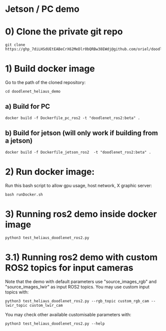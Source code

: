 # Jetson / PC demo

# 0) Clone the private git repo

```
git clone https://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@github.com/oriel/doodlenet_heliaus_demo.git
```

# 1) Build docker image

Go to the path of the cloned repository:

```
cd doodlenet_heliaus_demo
```

## a) Build for PC

```
docker build -f Dockerfile_pc_ros2 -t "doodlenet_ros2:beta" .
```

## b) Build for jetson (will only work if building from a jetson)

```
docker build -f Dockerfile_jetson_ros2  -t "doodlenet_ros2:beta" .
```

# 2) Run docker image:

Run this bash script to allow gpu usage, host network, X graphic server:

```
bash runDocker.sh
```

# 3) Running ros2 demo inside docker image

```
python3 test_heliaus_doodlenet_ros2.py
```

# 3.1) Running ros2 demo with custom ROS2 topics for input cameras

Note that the demo with default parameters use "source_images_rgb" and "source_images_lwir" as input ROS2 topics.
You may use custom input topics with:

```
python3 test_heliaus_doodlenet_ros2.py --rgb_topic custom_rgb_cam --lwir_topic custom_lwir_cam 
```

You may check other available customisable parameters with:

```
python3 test_heliaus_doodlenet_ros2.py --help
```

